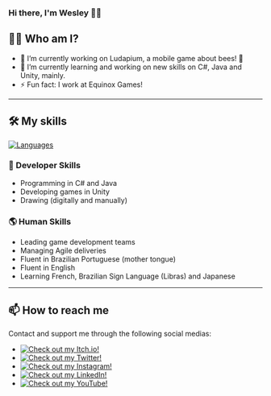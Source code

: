 ### Hi there, I'm Wesley 👋😳

## 🐱‍👤 Who am I?

- 🔭 I’m currently working on Ludapium, a mobile game about bees! 🐝
- 🌱 I’m currently learning and working on new skills on C#, Java and Unity, mainly.
- ⚡ Fun fact: I work at Equinox Games!

---

## 🛠 My skills

[![Languages](https://github-readme-stats.vercel.app/api/top-langs/?username=HypThaNyx&layout=compact&text_color=000&title_color=000&bg_color=fff&locale=en&hide_border=true&langs_count=6)](https://github.com/HypThaNyx)
### 🤖 Developer Skills

- Programming in C# and Java
- Developing games in Unity
- Drawing (digitally and manually)

### 🌎 Human Skills

- Leading game development teams
- Managing Agile deliveries
- Fluent in Brazilian Portuguese (mother tongue)
- Fluent in English
- Learning French, Brazilian Sign Language (Libras) and Japanese

---

## 📫 How to reach me

Contact and support me through the following social medias:

- <a href="https://hypthanyx.itch.io/">
    <img alt="Check out my Itch.io!" src="https://img.shields.io/badge/Itch.io-HypThaNyx-fff?logo=itch.io&style=social">
  </a>
- <a href="https://twitter.com/hypthanyx">
    <img alt="Check out my Twitter!" src="https://img.shields.io/badge/Twitter-HypThaNyx-fff?logo=twitter&style=social">
  </a>
- <a href="https://www.instagram.com/hypthanyx/">
    <img alt="Check out my Instagram!" src="https://img.shields.io/badge/Instagram-HypThaNyx-fff?logo=instagram&style=social">
  </a>
- <a href="https://www.linkedin.com/in/wesley-yago-da-silva/">
    <img alt="Check out my LinkedIn!" src="https://img.shields.io/badge/LinkedIn-Wesley Yago-black.svg?logo=linkedin&color=666&style=social">
  </a>
- <a href="https://www.youtube.com/channel/UC_x5u0TqJWN4O3GMwZRWkrg">
    <img alt="Check out my YouTube!" src="https://img.shields.io/badge/YouTube-HypThaNyx-black.svg?logo=youtube&color=666&style=social">
  </a>
